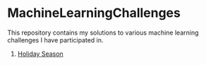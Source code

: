 # MachineLearningChallenges
This repository contains my solutions to various machine learning challenges I have participated in.
1. [Holiday Season](https://www.hackerearth.com/challenges/competitive/hackerearth-deep-learning-challenge-holidays/)
